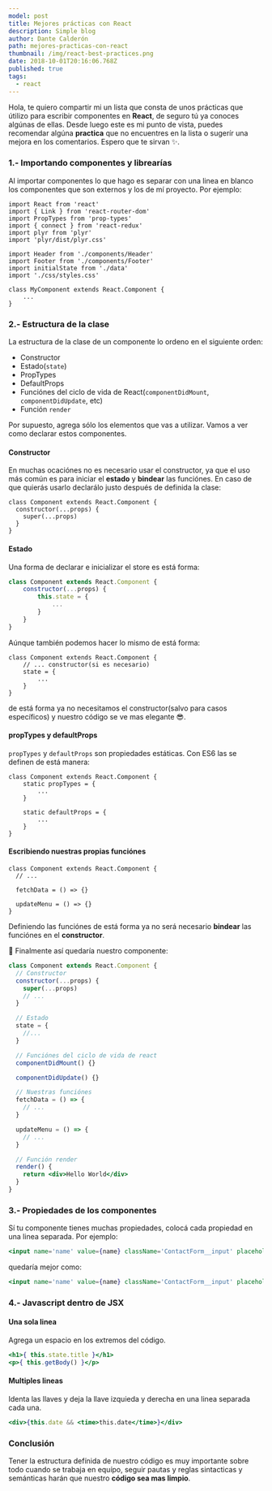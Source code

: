 ```yaml
---
model: post
title: Mejores prácticas con React
description: Simple blog
author: Dante Calderón
path: mejores-practicas-con-react
thumbnail: /img/react-best-practices.png
date: 2018-10-01T20:16:06.768Z
published: true
tags:
  - react
---
```


Hola, te quiero compartir mi un lista que consta de unos prácticas que útilizo para escribir componentes en **React**, de seguro tú ya conoces algúnas de ellas. Desde luego este es mi punto de vista, puedes recomendar algúna **practica** que no encuentres en la lista o sugerír una mejora en los comentarios.
Espero que te sirvan :sparkles:.

### 1.- Importando componentes y librearías

Al importar componentes lo que hago es separar con una linea en blanco los componentes que son externos y los de mí proyecto. Por ejemplo:

```jsx{numberLines: true}{1-6,8-11}
import React from 'react'
import { Link } from 'react-router-dom'
import PropTypes from 'prop-types'
import { connect } from 'react-redux'
import plyr from 'plyr'
import 'plyr/dist/plyr.css'

import Header from './components/Header'
import Footer from './components/Footer'
import initialState from './data'
import './css/styles.css'

class MyComponent extends React.Component {
	...
}
```

### 2.- Estructura de la clase

La estructura de la clase de un componente lo ordeno en el siguiente orden:

- Constructor
- Estado(`state`)
- PropTypes
- DefaultProps
- Funciónes del ciclo de vida de React(`componentDidMount`, `componentDidUpdate`, etc)
- Función `render`

Por supuesto, agrega sólo los elementos que vas a utilizar.
Vamos a ver como declarar estos componentes.

#### Constructor

En muchas ocaciónes no es necesario usar el constructor, ya que el uso más común es para iniciar el **estado** y **bindear** las funciónes. En caso de que quierás usarlo declarálo justo después de definida la clase:

```jsx{numberLines: true}
class Component extends React.Component {
  constructor(...props) {
    super(...props)
  }
}
```

#### Estado

Una forma de declarar e inicializar el store es está forma:

```jsx
class Component extends React.Component {
	constructor(...props) {
		this.state = {
			...
		}
	}
}
```

Aúnque también podemos hacer lo mismo de está forma:

```jsx{3-5}
class Component extends React.Component {
	// ... constructor(si es necesario)
	state = {
		...
	}
}
```

de está forma ya no necesitamos el constructor(salvo para casos específicos) y nuestro código se ve mas elegante :sunglasses:.

#### propTypes y defaultProps

`propTypes` y `defaultProps` son propiedades estáticas. Con ES6 las se definen de está manera:

```jsx{2-4,6-8}
class Component extends React.Component {
	static propTypes = {
		...
	}

	static defaultProps = {
		...
	}
}
```

#### Escribiendo nuestras propias funciónes

```jsx{4-6,8-10}
class Component extends React.Component {
  // ...

  fetchData = () => {}

  updateMenu = () => {}
}
```

Definiendo las funciónes de está forma ya no será necesario **bindear** las funciónes en el **constructor**.

:tada: Finalmente así quedaría nuestro componente:

```jsx
class Component extends React.Component {
  // Constructor
  constructor(...props) {
    super(...props)
    // ...
  }

  // Estado
  state = {
    //...
  }

  // Funciónes del ciclo de vida de react
  componentDidMount() {}

  componentDidUpdate() {}

  // Nuestras funciónes
  fetchData = () => {
    // ...
  }

  updateMenu = () => {
    // ...
  }

  // Función render
  render() {
    return <div>Hello World</div>
  }
}
```

### 3.- Propiedades de los componentes

Sí tu componente tienes muchas propiedades, colocá cada propiedad en una linea separada.
Por ejemplo:

```jsx
<input name='name' value={name} className='ContactForm__input' placeholder='Nombre' type='text' required onChange={this.handleChange} />
```

quedaría mejor como:

```jsx
<input name='name' value={name} className='ContactForm__input' placeholder='Nombre' type='text' required onChange={this.handleChange} />
```

### 4.- Javascript dentro de JSX

#### Una sola linea

Agrega un espacio en los extremos del código.

```jsx
<h1>{ this.state.title }</h1>
<p>{ this.getBody() }</p>
```

#### Multiples lineas

Identa las llaves y deja la llave izquieda y derecha en una linea separada cada una.

```jsx
<div>{this.date && <time>this.date</time>}</div>
```

### Conclusión

Tener la estructura defínida de nuestro código es muy importante sobre todo cuando se trabaja en equípo, seguir pautas y reglas sintacticas y semánticas harán que nuestro **código sea mas limpio**.
